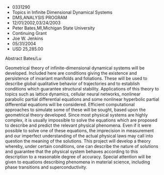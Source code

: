 
* 0331290
* Topics in Infinite Dimensional Dynamical Systems
* DMS,ANALYSIS PROGRAM
* 12/01/2002,03/24/2003
* Peter Bates,MI,Michigan State University
* Continuing Grant
* Joe W. Jenkins
* 05/31/2004
* USD 25,285.00

Abstract Bates/Lu

Geometrical theory of infinite-dimensional dynamical systems will be developed.
Included here are conditions giving the existence and persistence of invariant
manifolds and foliations. These will be used to describe global qualitative
behavior of trajectories and to establish conditions which guarantee structural
stability. Applications of this theory to topics such as lattice dynamics,
cellular neural networks, nonlinear parabolic partial differential equations and
some nonlinear hyperbolic partial differential equations will be considered.
Efficient computational approaches to simulate some of these will be sought,
based upon the geometrical theory developed. Since most physical systems are
highly complex, it is usually impossible to solve the equations which are
proposed to describe and predict the relevant physical phenomena. Even if it
were possible to solve one of these equations, the imprecision in measurement
and our imperfect understanding of the actual physical laws may call into
question the meaning of the solutions. This project will develop a theory
whereby, under certain conditions, one can describe the nature of solutions and
guarantee that the physical system behaves according to this description to a
reasonable degree of accuracy. Special attention will be given to equations
describing phenomena in material science, including phase transitions and
superconductivity.




